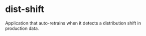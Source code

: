 # dist-shift
Application that auto-retrains when it detects a distribution shift in production data.
